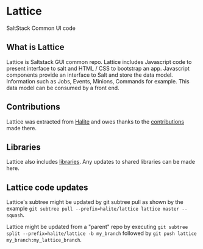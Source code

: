 Lattice
=======

SaltStack Common UI code

What is Lattice
---------------

Lattice is Saltstack GUI common repo. Lattice includes Javascript code to present interface to salt and HTML / CSS to bootstrap an app. Javascript components provide an interface to Salt and store the data model. Information such as Jobs, Events, Minions, Commands for example. This data model can be consumed by a front end.


Contributions
-------------

Lattice was extracted from [Halite](https://github.com/saltstack/halite) and owes thanks to the [contributions](https://github.com/saltstack/halite/graphs/contributors) made there.


Libraries
---------

Lattice also includes [libraries](https://github.com/saltstack/lattice/tree/master/lib). Any updates to shared libraries can be made here.

Lattice code updates
--------------------

Lattice's subtree might be updated by git subtree pull as shown by the example ``git subtree pull --prefix=halite/lattice lattice master --squash``. 

Lattice might be updated from a "parent" repo by executing ``git subtree split --prefix=halite/lattice -b my_branch`` followed by ``git push lattice my_branch:my_lattice_branch``.
